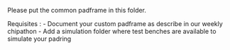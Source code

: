 Please put the common padframe in this folder.

Requisites :
    - Document your custom padframe as describe in our weekly chipathon
    - Add a simulation folder where test benches are available to simulate your padring
